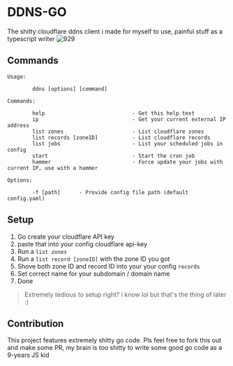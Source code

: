 # DDNS-GO

The shitty cloudflare ddns client i made for myself to use, painful stuff as a typescript writer
![929](https://github.com/mio9/ddns/assets/11581624/3ac55ae3-f408-4e69-a959-e4f213cc40cf)


## Commands

```
Usage: 

        ddns [options] [command]

Commands:

        help                            - Get this help text
        ip                              - Get your current external IP address
        list zones                      - List cloudflare zones
        list records [zoneID]           - List cloudflare records
        list jobs                       - List your scheduled jobs in config
        start                           - Start the cron job
        hammer                          - Force update your jobs with current IP, use with a hammer

Options:

        -f [path]      - Provide config file path (default config.yaml)
```


## Setup
1. Go create your cloudflare API key
2. paste that into your config cloudflare api-key
3. Run a `list zones`
4. Run a `list record [zoneID]` with the zone ID you got
5. Shove both zone ID and record ID into your your config `records`
6. Set correct name for your subdomain / domain name
7. Done

> Extremely tedious to setup right? i know lol but that's the thing of later :)

## Contribution

This project features extremely shitty go code. Pls feel free to fork this out and make some PR, my brain is too shitty to write some good go code as a 9-years JS kid

